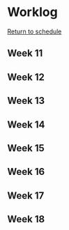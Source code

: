 # Worklog
[Return to schedule](./schedule.md)

## Week 11

## Week 12

## Week 13

## Week 14

## Week 15

## Week 16

## Week 17

## Week 18
